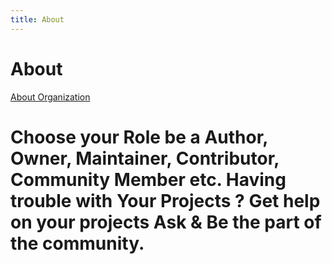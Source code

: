 ```yaml
---
title: About
---
```


# About

<a href="{{'https://medium.com/@sabeenmustafa14/open-mindd-bc95ce0b2fd' | relative_url}}" >About Organization</a>

<h1>
Choose your Role be a Author, Owner, Maintainer, Contributor, Community Member etc.
Having trouble with Your Projects ? Get help on your projects Ask & Be the part of the community.</h1>
